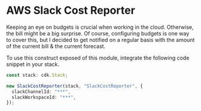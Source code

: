 # AWS Slack Cost Reporter

Keeping an eye on budgets is crucial when working in the cloud. Otherwise, the bill might be a big surprise. Of course, configuring budgets is one way to cover this, but I decided to get notified on a regular basis with the amount of the current bill & the current forecast.

To use this construct exposed of this module, integrate the following code snippet in your stack.

```typescript
const stack: cdk.Stack;

new SlackCostReporter(stack, "SlackCostReporter", {
  slackChannelId: "***",
  slackWorkspaceId: "***",
});
```
